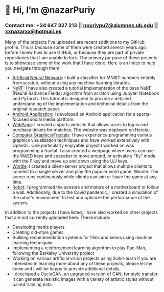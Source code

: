 # 👋 Hi, I’m @nazarPuriy
### Contact me: +34 647 327 213  ||  npuriypu7@alumnes.ub.edu || xxnazarxx@hotmail.es
Many of the projects I've uploaded are recent additions to my GitHub profile. This is because some of them were created several years ago, before I knew how to use GitHub, or because they are part of private repositories that I am unable to fork. The primary purpose of these projects is to showcase some of the work that I have done. Here is an index to help you navigate through them:
- <a href="https://github.com/nazarPuriy/Artificial-Neural-Network">Artificial Neural Network</a>: I built a classifier for MNIST numbers entirely from scratch, without using any machine learning libraries.
- <a href="https://github.com/nazarPuriy/NeRF">NeRF</a>: I have also created a tutorial implementation of the base NeRF (Neural Radiance Fields) algorithm from scratch using Jupyter Notebook and PyTorch. This tutorial is designed to provide a detailed understanding of the implementation and technical details from the original research paper.
- <a href="https://github.com/nazarPuriy/WorkMeOut">Android Application</a>: I developed an Android application for a sports-focused social media platform.
- <a href="https://github.com/nazarPuriy/Sports">WebPage</a>: I created a sports website that allows users to log in and purchase tickets for matches. The website was deployed on Heroku.
- <a href="https://www.shadertoy.com/view/fdKyWz">Computer Graphics/Fractals</a>: I have experience programming various graphics visualization techniques and have worked extensively with OpenGL. One particularly enjoyable project I worked on was programming a fractal. I also created a webpage where users can use the WASD keys and spacebar to move around, or activate a "fly" mode with the F key and move up and down using the U/J keys.
- <a href="https://github.com/nazarPuriy/Wordle">Wordle</a>: I created a client-server project that allows multiple clients to connect to a single server and play the popular word game, Wordle. The server runs continuously while clients can join or leave the game at any time.
- <a href="https://github.com/nazarPuriy/PAE">Robot</a>: I programmed the sensors and motors of a motherboard to follow a wall. Additionally, due to the Covid pandemic, I created a simulation of the robot's environment to test and optimize the performance of the system.


In addition to the projects I have listed, I have also worked on other projects that are not currently uploaded here. These include:
- Developing media players
- Creating old-style games
- Building recommendation systems for films and series using machine learning techniques
- Implementing a reinforcement learning algorithm to play Pac-Man, following the Berkeley University project
- Working on various artificial vision projects using Scikit-learn
If you are interested in learning more about any of these projects, please let me know and I will be happy to provide additional details.
- I developed a CycleGAN, an upgraded version of GAN, for style transfer. It can generate realistic images with a variety of artistic styles without paired training data.
